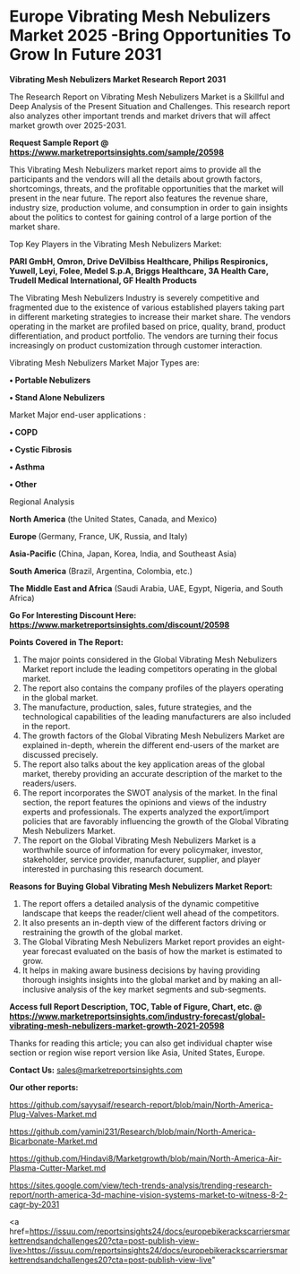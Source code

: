 # Europe Vibrating Mesh Nebulizers Market 2025 -Bring Opportunities To Grow In Future 2031

<strong>Vibrating Mesh Nebulizers Market Research Report 2031</strong>

The Research Report on Vibrating Mesh Nebulizers Market is a Skillful and Deep Analysis of the Present Situation and Challenges. This research report also analyzes other important trends and market drivers that will affect market growth over 2025-2031.

<strong>Request Sample Report @ <a href=https://www.marketreportsinsights.com/sample/20598>https://www.marketreportsinsights.com/sample/20598</a></strong>

This Vibrating Mesh Nebulizers market report aims to provide all the participants and the vendors will all the details about growth factors, shortcomings, threats, and the profitable opportunities that the market will present in the near future. The report also features the revenue share, industry size, production volume, and consumption in order to gain insights about the politics to contest for gaining control of a large portion of the market share.

Top Key Players in the Vibrating Mesh Nebulizers Market:

<strong>PARI GmbH, Omron, Drive DeVilbiss Healthcare, Philips Respironics, Yuwell, Leyi, Folee, Medel S.p.A, Briggs Healthcare, 3A Health Care, Trudell Medical International, GF Health Products</strong>

The Vibrating Mesh Nebulizers Industry is severely competitive and fragmented due to the existence of various established players taking part in different marketing strategies to increase their market share. The vendors operating in the market are profiled based on price, quality, brand, product differentiation, and product portfolio. The vendors are turning their focus increasingly on product customization through customer interaction.

Vibrating Mesh Nebulizers Market Major Types are:

<strong>• Portable Nebulizers

• Stand Alone Nebulizers</strong>

Market Major end-user applications :

<strong>• COPD

• Cystic Fibrosis

• Asthma

• Other</strong>

Regional Analysis

</u><strong><b>North America</b></strong> (the United States, Canada, and Mexico)

<strong><b>Europe </b></strong>(Germany, France, UK, Russia, and Italy)

<strong><b>Asia-Pacific</b></strong> (China, Japan, Korea, India, and Southeast Asia)

<strong><b>South America</b></strong> (Brazil, Argentina, Colombia, etc.)

<strong><b>The Middle East and Africa</b></strong> (Saudi Arabia, UAE, Egypt, Nigeria, and South Africa)

<strong>Go For Interesting Discount Here: <a href=https://www.marketreportsinsights.com/discount/20598>https://www.marketreportsinsights.com/discount/20598</a></strong>

<strong>Points Covered in The Report:</strong>
<ol>
  <li>The major points considered in the Global Vibrating Mesh Nebulizers Market report include the leading competitors operating in the global market.</li>
  <li>The report also contains the company profiles of the players operating in the global market.</li>
  <li>The manufacture, production, sales, future strategies, and the technological capabilities of the leading manufacturers are also included in the report.</li>
  <li>The growth factors of the Global Vibrating Mesh Nebulizers Market are explained in-depth, wherein the different end-users of the market are discussed precisely.</li>
  <li>The report also talks about the key application areas of the global market, thereby providing an accurate description of the market to the readers/users.</li>
  <li>The report incorporates the SWOT analysis of the market. In the final section, the report features the opinions and views of the industry experts and professionals. The experts analyzed the export/import policies that are favorably influencing the growth of the Global Vibrating Mesh Nebulizers Market.</li>
  <li>The report on the Global Vibrating Mesh Nebulizers Market is a worthwhile source of information for every policymaker, investor, stakeholder, service provider, manufacturer, supplier, and player interested in purchasing this research document.</li>
</ol>
<strong>Reasons for Buying Global Vibrating Mesh Nebulizers Market Report:</strong>

<ol>
  <li>The report offers a detailed analysis of the dynamic competitive landscape that keeps the reader/client well ahead of the competitors.</li>
  <li>It also presents an in-depth view of the different factors driving or restraining the growth of the global market.</li>
  <li>The Global Vibrating Mesh Nebulizers Market report provides an eight-year forecast evaluated on the basis of how the market is estimated to grow.</li>
  <li>It helps in making aware business decisions by having providing thorough insights insights into the global market and by making an all-inclusive analysis of the key market segments and sub-segments.</li>
</ol>
<strong>Access full Report Description, TOC, Table of Figure, Chart, etc. @ <a href=https://www.marketreportsinsights.com/industry-forecast/global-vibrating-mesh-nebulizers-market-growth-2021-20598>https://www.marketreportsinsights.com/industry-forecast/global-vibrating-mesh-nebulizers-market-growth-2021-20598</a></strong>


Thanks for reading this article; you can also get individual chapter wise section or region wise report version like Asia, United States, Europe.

<strong>Contact Us:</strong>
sales@marketreportsinsights.com

<strong>Our other reports:</strong>

<a href=https://github.com/sayysaif/research-report/blob/main/North-America-Plug-Valves-Market.md>https://github.com/sayysaif/research-report/blob/main/North-America-Plug-Valves-Market.md</a>

<a href=https://github.com/yamini231/Research/blob/main/North-America-Bicarbonate-Market.md>https://github.com/yamini231/Research/blob/main/North-America-Bicarbonate-Market.md</a>

<a href=https://github.com/Hindavi8/Marketgrowth/blob/main/North-America-Air-Plasma-Cutter-Market.md>https://github.com/Hindavi8/Marketgrowth/blob/main/North-America-Air-Plasma-Cutter-Market.md</a>

<a href=https://sites.google.com/view/tech-trends-analysis/trending-research-report/north-america-3d-machine-vision-systems-market-to-witness-8-2-cagr-by-2031>https://sites.google.com/view/tech-trends-analysis/trending-research-report/north-america-3d-machine-vision-systems-market-to-witness-8-2-cagr-by-2031</a>

<a href=https://issuu.com/reportsinsights24/docs/europebikerackscarriersmarkettrendsandchallenges20?cta=post-publish-view-live>https://issuu.com/reportsinsights24/docs/europebikerackscarriersmarkettrendsandchallenges20?cta=post-publish-view-live</a>"
